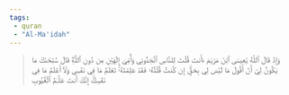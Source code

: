 ```yaml
---
tags: 
 - quran 
 - "Al-Ma'idah"
---
```


> وَإِذۡ قَالَ ٱللَّهُ يَٰعِيسَى ٱبۡنَ مَرۡيَمَ ءَأَنتَ قُلۡتَ لِلنَّاسِ ٱتَّخِذُونِي وَأُمِّيَ إِلَٰهَيۡنِ مِن دُونِ ٱللَّهِۖ قَالَ سُبۡحَٰنَكَ مَا يَكُونُ لِيٓ أَنۡ أَقُولَ مَا لَيۡسَ لِي بِحَقٍّۚ إِن كُنتُ قُلۡتُهُۥ فَقَدۡ عَلِمۡتَهُۥۚ تَعۡلَمُ مَا فِي نَفۡسِي وَلَآ أَعۡلَمُ مَا فِي نَفۡسِكَۚ إِنَّكَ أَنتَ عَلَّـٰمُ ٱلۡغُيُوبِ
